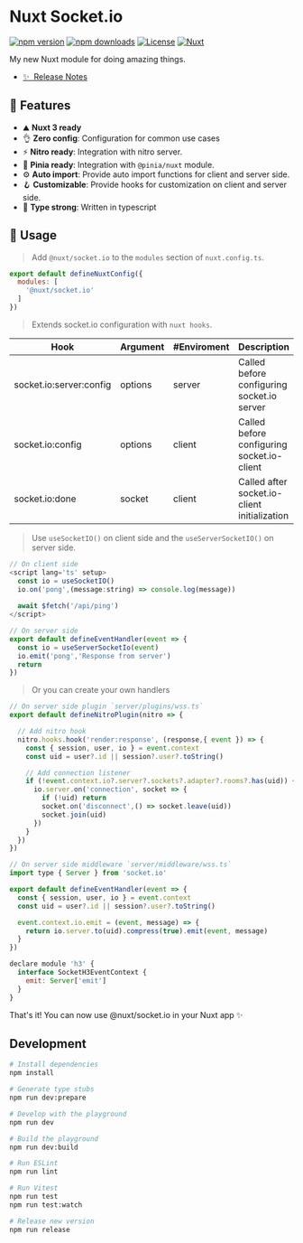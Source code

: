 # Nuxt Socket.io

[![npm version][npm-version-src]][npm-version-href]
[![npm downloads][npm-downloads-src]][npm-downloads-href]
[![License][license-src]][license-href]
[![Nuxt][nuxt-src]][nuxt-href]

My new Nuxt module for doing amazing things.

- [✨ &nbsp;Release Notes](/CHANGELOG.md)
<!-- - [🏀 Online playground](https://stackblitz.com/github/your-org/my-module?file=playground%2Fapp.vue) -->
<!-- - [📖 &nbsp;Documentation](https://example.com) -->
## 🚀 Features

- ⛰ **Nuxt 3 ready**
- 👌 **Zero config**: Configuration for common use cases
- ⚡ **Nitro ready**: Integration with nitro server.
- 🍍 **Pinia ready**: Integration with `@pinia/nuxt` module.
- ⚙️ **Auto import**: Provide auto import functions for client and server side.
- 🪝 **Customizable**: Provide hooks for customization on client and server side.
- 🦾 **Type strong**: Written in typescript
<!-- - 👀 **Nuxt devTools**: ready to inspect with the [Nuxt DevTools](https://github.com/nuxt/devtools) inspector -->

<!-- ## 📦 Install

> Requires `socket.io` and  `socket.io-client`.

```bash
npm i socket.io socket.io-client @nuxt/socket.io -D 

# yarn 
yarn add socket.io socket.io-client @nuxt/socket.io -D

# pnpm 
pnpm add socket.io socket.io-client @nuxt/socket.io -D
``` -->

## 🦄 Usage

> Add `@nuxt/socket.io` to the `modules` section of `nuxt.config.ts`.

```js
export default defineNuxtConfig({
  modules: [
    '@nuxt/socket.io'
  ]
})
```

> Extends socket.io configuration with `nuxt hooks`.

| Hook                     | Argument  | #Enviroment  | Description                                  |
|--------------------------|-----------|--------------|----------------------------------------------|
| socket.io:server:config  | options   | server       |  Called before configuring socket.io server  |
| socket.io:config         | options   | client       | Called before configuring socket.io-client   |
| socket.io:done           | socket    | client       | Called after socket.io-client initialization |

> Use `useSocketIO()` on client side and the `useServerSocketIO()` on server side.

```js
// On client side
<script lang='ts' setup>
  const io = useSocketIO()
  io.on('pong',(message:string) => console.log(message))
  
  await $fetch('/api/ping')
</script>
```

```js
// On server side
export default defineEventHandler(event => {
  const io = useServerSocketIo(event)
  io.emit('pong','Response from server')
  return
})
```

> Or you can create your own handlers

```js
// On server side plugin `server/plugins/wss.ts`
export default defineNitroPlugin(nitro => {

  // Add nitro hook
  nitro.hooks.hook('render:response', (response,{ event }) => {
    const { session, user, io } = event.context
    const uid = user?.id || session?.user?.toString()

    // Add connection listener
    if (!event.context.io?.server?.sockets?.adapter?.rooms?.has(uid)) {
      io.server.on('connection', socket => {
        if (!uid) return
        socket.on('disconnect',() => socket.leave(uid))
        socket.join(uid)
      })
    }
  })
})
```

```js
// On server side middleware `server/middleware/wss.ts`
import type { Server } from 'socket.io'

export default defineEventHandler(event => {
  const { session, user, io } = event.context
  const uid = user?.id || session?.user?.toString()

  event.context.io.emit = (event, message) => {
    return io.server.to(uid).compress(true).emit(event, message)
  }
})

declare module 'h3' {
  interface SocketH3EventContext {
    emit: Server['emit']
  }
}
```

That's it! You can now use @nuxt/socket.io in your Nuxt app ✨

## Development

```bash
# Install dependencies
npm install

# Generate type stubs
npm run dev:prepare

# Develop with the playground
npm run dev

# Build the playground
npm run dev:build

# Run ESLint
npm run lint

# Run Vitest
npm run test
npm run test:watch

# Release new version
npm run release
```

<!-- Badges -->
[npm-version-src]: https://img.shields.io/npm/v/@nuxt-socket.io/latest.svg?style=flat&colorA=18181B&colorB=28CF8D
[npm-version-href]: https://npmjs.com/package/@nuxt-socket.io

[npm-downloads-src]: https://img.shields.io/npm/dm/@nuxt-socket.io.svg?style=flat&colorA=18181B&colorB=28CF8D
[npm-downloads-href]: https://npmjs.com/package/@nuxt-socket.io

[license-src]: https://img.shields.io/npm/l/@nuxt-socket.io.svg?style=flat&colorA=18181B&colorB=28CF8D
[license-href]: https://npmjs.com/package/@nuxt-socket.io

[nuxt-src]: https://img.shields.io/badge/Nuxt-18181B?logo=nuxt.js
[nuxt-href]: https://nuxt.com
